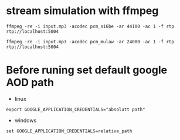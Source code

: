 # stream simulation with ffmpeg

```
ffmpeg -re -i input.mp3 -acodec pcm_s16be -ar 44100 -ac 1 -f rtp rtp://localhost:5004
```

```
ffmpeg -re -i input.mp3 -acodec pcm_mulaw -ar 24000 -ac 1 -f rtp rtp://localhost:5004
```

# Before runing set default google AOD path
- linux
```
export GOOGLE_APPLICATION_CREDENTIALS="absolutt path"
```
- windows
```
set GOOGLE_APPLICATION_CREDENTIALS=relative_path
```